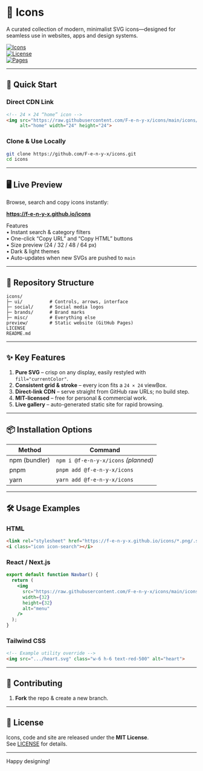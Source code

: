 # 🎨 Icons

A curated collection of modern, minimalist SVG icons—designed for seamless use in websites, apps and design systems.

[![Icons](https://img.shields.io/badge/icons-count-auto-blueviolet?logo=svg)](#icons)  
[![License](https://img.shields.io/badge/license-MIT-green)](LICENSE)  
[![Pages](https://img.shields.io/badge/live-preview-GitHub&nbsp;Pages-orange)](https://f-e-n-y-x.github.io/icons)

---

## 🚀 Quick Start

### Direct CDN Link

```html
<!-- 24 × 24 “home” icon -->
<img src="https://raw.githubusercontent.com/F-e-n-y-x/icons/main/icons/ui/home.svg"
     alt="home" width="24" height="24">
```

### Clone & Use Locally

```bash
git clone https://github.com/F-e-n-y-x/icons.git
cd icons
```

---

## 🖥️ Live Preview

Browse, search and copy icons instantly:

**https://f-e-n-y-x.github.io/icons**

Features  
• Instant search & category filters  
• One-click “Copy URL” and “Copy HTML” buttons  
• Size preview (24 / 32 / 48 / 64 px)  
• Dark & light themes  
• Auto-updates when new SVGs are pushed to `main`

---

## 📁 Repository Structure

```
icons/
├─ ui/          # Controls, arrows, interface
├─ social/      # Social media logos
├─ brands/      # Brand marks
├─ misc/        # Everything else
preview/        # Static website (GitHub Pages)
LICENSE
README.md
```

---

## ✨ Key Features

1. **Pure SVG** – crisp on any display, easily restyled with `fill="currentColor"`.  
2. **Consistent grid & stroke** – every icon fits a `24 × 24` viewBox.  
3. **Direct-link CDN** – serve straight from GitHub raw URLs; no build step.  
4. **MIT-licensed** – free for personal & commercial work.  
5. **Live gallery** – auto-generated static site for rapid browsing.  

---

## 📦 Installation Options

| Method | Command |
|--------|---------|
| npm (bundler) | `npm i @f-e-n-y-x/icons` _(planned)_ |
| pnpm | `pnpm add @f-e-n-y-x/icons` |
| yarn | `yarn add @f-e-n-y-x/icons` |

---

## 🛠️ Usage Examples

### HTML

```html
<link rel="stylesheet" href="https://f-e-n-y-x.github.io/icons/*.png/.svg">
<i class="icon icon-search"></i>
```

### React / Next.js

```jsx
export default function Navbar() {
  return (
    <img
      src="https://raw.githubusercontent.com/F-e-n-y-x/icons/main/icons/ui/*.png/.svg"
      width={32}
      height={32}
      alt="menu"
    />
  );
}
```

### Tailwind CSS

```html
<!-- Example utility override -->
<img src=".../heart.svg" class="w-6 h-6 text-red-500" alt="heart">
```

---

## 🤝 Contributing

1. **Fork** the repo & create a new branch.  

---

## 📜 License

Icons, code and site are released under the **MIT License**.  
See [LICENSE](LICENSE) for details.

---
 
Happy designing!

